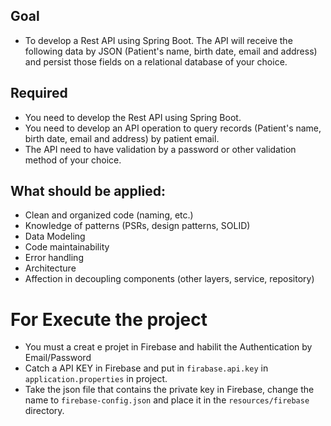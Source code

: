 ## Goal

- To develop a Rest API using Spring Boot. The API will receive the following data by JSON (Patient's name, birth date, email and address) and persist those fields on a relational database of your choice.

## Required

- You need to develop the Rest API using Spring Boot.
- You need to develop an API operation to query records (Patient's name, birth date, email and address) by patient email.
- The API need to have validation by a password or other validation method of your choice. 

## What should be applied:

- Clean and organized code (naming, etc.)
- Knowledge of patterns (PSRs, design patterns, SOLID)
- Data Modeling
- Code maintainability
- Error handling
- Architecture
- Affection in decoupling components (other layers, service, repository)


# For Execute the project

- You must a creat e projet in Firebase and habilit the Authentication by Email/Password
- Catch a API KEY in Firebase and put in `firabase.api.key` in `application.properties` in project.
- Take the json file that contains the private key in Firebase, change the name to `firebase-config.json` and place it in the `resources/firebase` directory.  
